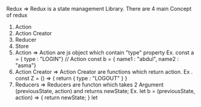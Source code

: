 Redux =>  Redux is a state management Library.
There are 4 main Concept of redux
1. Action
2. Action Creator
3. Reducer
4. Store
  1. Action => Action are js object which contain "type" property
  Ex. const a = { type : "LOGIN"} // Action
      const b = { name1 : "abdul", name2 : "asma"}
  2. Action Creator => Action Creator are functions which return action.
  Ex . const Z = () => {
      return {
          type : "LOGOUT"
      }
  }
  3. Reducers => Reducers are functon which takes 2 Argument (previousState, action) and returns newState;
Ex. let b = (previousState, action) => {
        return newState;
    }
    let 